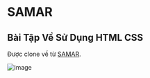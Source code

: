 # SAMAR

## Bài Tập Về Sử Dụng HTML CSS 
Được clone về từ [SAMAR](https://cybersamar-v2.vercel.app/?fbclid=IwY2xjawJragVleHRuA2FlbQIxMAABHr8t6f3lZfFue02n_I2pF7nuyZ_NStCyY23rw2M4G9cUXzhchl6lwbNIJ6h0_aem_VuEYY4Rv8QZlD7Nn8esUkA). 

![image](https://github.com/user-attachments/assets/8283141f-76d7-4b07-b4d5-97b89b5554b5)
